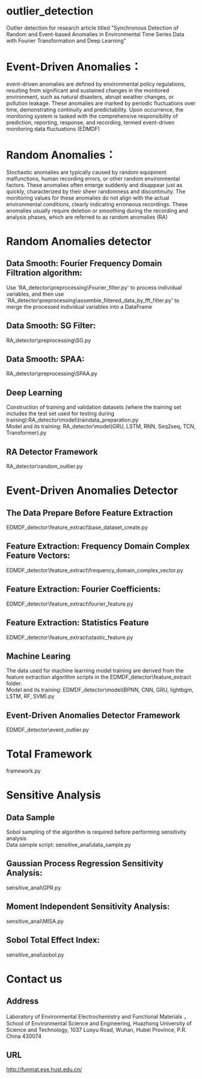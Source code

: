 # outlier_detection
Outlier detection for research article titled "Synchronous Detection of Random and Event-based Anomalies in Environmental Time Series Data with Fourier Transformation and Deep Learning"


# Event-Driven Anomalies：
event-driven anomalies are defined by environmental policy regulations, resulting from significant and sustained changes in the monitored environment, such as natural disasters, abrupt weather changes, or pollution leakage. These anomalies are marked by periodic fluctuations over time, demonstrating continuity and predictability. Upon occurrence, the monitoring system is tasked with the comprehensive responsibility of prediction, reporting, response, and recording, termed event-driven monitoring data fluctuations (EDMDF) 
# Random Anomalies：
Stochastic anomalies are typically caused by random equipment malfunctions, human recording errors, or other random environmental factors. These anomalies often emerge suddenly and disappear just as quickly, characterized by their sheer randomness and discontinuity. The monitoring values for these anomalies do not align with the actual environmental conditions, clearly indicating erroneous recordings. These anomalies usually require deletion or smoothing during the recording and analysis phases, which are referred to as random anomalies (RA)


# Random Anomalies detector
## Data Smooth: Fourier Frequency Domain Filtration algorithm: 
Use 'RA_detector\preprocessing\Fourier_filter.py' to process individual variables, and then use 'RA_detector\preprocessing\assemble_filtered_data_by_fft_filter.py' to merge the processed individual variables into a DataFrame
## Data Smooth: SG Filter:
RA_detector\preprocessing\SG.py
## Data Smooth: SPAA:
RA_detector\preprocessing\SPAA.py
## Deep Learning
Construction of training and validation datasets (where the training set includes the test set used for testing during training):RA_detector\model\traindata_preparation.py  <br>
Model and its training: RA_detector\model\(GRU, LSTM, RNN, Seq2seq, TCN, Transformer).py
## RA Detector Framework
RA_detector\random_outlier.py

# Event-Driven Anomalies Detector
## The Data Prepare Before Feature Extraction
EDMDF_detector\feature_extract\base_dataset_create.py
## Feature Extraction: Frequency Domain Complex Feature Vectors:
EDMDF_detector\feature_extract\frequency_domain_complex_vector.py
## Feature Extraction: Fourier Coefficients:
EDMDF_detector\feature_extract\fourier_feature.py
## Feature Extraction: Statistics Feature
EDMDF_detector\feature_extract\stastic_feature.py
## Machine Learing
The data used for machine learning model training are derived from the feature extraction algorithm scripts in the EDMDF_detector\feature_extract folder. <br>
Model and its training: EDMDF_detector\model\(BPNN, CNN, GRU, lightbgm, LSTM, RF, SVM).py
## Event-Driven Anomalies Detector Framework
EDMDF_detector\event_outlier.py

# Total Framework
framework.py

# Sensitive Analysis
## Data Sample
Sobol sampling of the algorithm is required before performing sensitivity analysis <br>
Data sample script: sensitive_anal\data_sample.py
## Gaussian Process Regression Sensitivity Analysis: 
sensitive_anal\GPR.py
## Moment Independent Sensitivity Analysis:
sensitive_anal\MISA.py
## Sobol Total Effect Index:
sensitive_anal\sobol.py

# Contact us
## Address
Laboratory of Environmental Electrochemistry and Functional Materials ，School of Environmental Science and Engineering, Huazhong University of Science and Technology, 1037 Luoyu Road, Wuhan, Hubei Province, P.R. China 430074
## URL
http://funmat.ese.hust.edu.cn/
